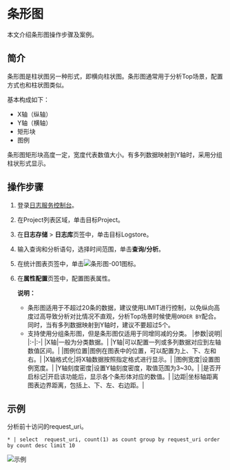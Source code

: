 # 条形图

本文介绍条形图操作步骤及案例。

## 简介

条形图是柱状图另一种形式，即横向柱状图。条形图通常用于分析Top场景，配置方式也和柱状图类似。

基本构成如下：

-   X轴（纵轴）
-   Y轴（横轴）
-   矩形块
-   图例

条形图矩形块高度一定，宽度代表数值大小。有多列数据映射到Y轴时，采用分组柱状形式显示。

## 操作步骤

1.  登录[日志服务控制台](https://sls.console.aliyun.com)。

2.  在Project列表区域，单击目标Project。

3.  在**日志存储** \> **日志库**页签中，单击目标Logstore。

4.  输入查询和分析语句，选择时间范围，单击**查询/分析**。

5.  在统计图表页签中，单击![条形图-001](https://static-aliyun-doc.oss-accelerate.aliyuncs.com/assets/img/zh-CN/8491802261/p93116.png)图标。

6.  在**属性配置**页签中，配置图表属性。

    **说明：**

    -   条形图适用于不超过20条的数据，建议使用LIMIT进行控制，以免纵向高度过高导致分析对比情况不直观，分析Top场景时候使用`ORDER BY`配合。同时，当有多列数据映射到Y轴时，建议不要超过5个。
    -   支持使用分组条形图，但是条形图仅适用于同增同减的分类。
    |参数|说明|
    |:-|:-|
    |X轴|一般为分类数据。|
    |Y轴|可以配置一列或多列数据对应到左轴数值区间。|
    |图例位置|图例在图表中的位置，可以配置为上、下、左和右。|
    |X轴格式化|将X轴数据按照指定格式进行显示。|
    |图例宽度|设置图例宽度。|
    |Y轴刻度密度|设置Y轴刻度密度，取值范围为3~30。|
    |是否开启标记|开启该功能后，显示各个条形体对应的数值。|
    |边距|坐标轴距离图表边界距离，包括上、下、左、右边距。|


## 示例

分析前十访问的request\_uri。

```
* | select  request_uri, count(1) as count group by request_uri order by count desc limit 10
```

![示例](https://static-aliyun-doc.oss-accelerate.aliyuncs.com/assets/img/zh-CN/6977423061/p5717.png)

